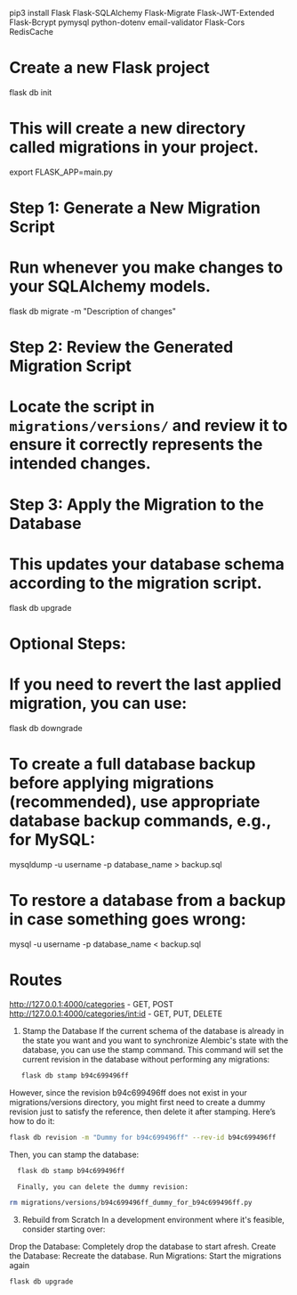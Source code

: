 pip3 install Flask Flask-SQLAlchemy Flask-Migrate Flask-JWT-Extended Flask-Bcrypt pymysql python-dotenv email-validator Flask-Cors RedisCache

# Create a new Flask project

flask db init

# This will create a new directory called migrations in your project.

export FLASK_APP=main.py

# Step 1: Generate a New Migration Script

# Run whenever you make changes to your SQLAlchemy models.

flask db migrate -m "Description of changes"

# Step 2: Review the Generated Migration Script

# Locate the script in `migrations/versions/` and review it to ensure it correctly represents the intended changes.

# Step 3: Apply the Migration to the Database

# This updates your database schema according to the migration script.

flask db upgrade

# Optional Steps:

# If you need to revert the last applied migration, you can use:

flask db downgrade

# To create a full database backup before applying migrations (recommended), use appropriate database backup commands, e.g., for MySQL:

mysqldump -u username -p database_name > backup.sql

# To restore a database from a backup in case something goes wrong:

mysql -u username -p database_name < backup.sql

# Routes

http://127.0.0.1:4000/categories - GET, POST
http://127.0.0.1:4000/categories/<int:id> - GET, PUT, DELETE

1. Stamp the Database
   If the current schema of the database is already in the state you want and you want to synchronize Alembic's state with the database, you can use the stamp command. This command will set the current revision in the database without performing any migrations:

```bash
   flask db stamp b94c699496ff
```

However, since the revision b94c699496ff does not exist in your migrations/versions directory, you might first need to create a dummy revision just to satisfy the reference, then delete it after stamping. Here’s how to do it:

```bash
flask db revision -m "Dummy for b94c699496ff" --rev-id b94c699496ff
```

Then, you can stamp the database:

```bash
  flask db stamp b94c699496ff
```

      Finally, you can delete the dummy revision:

```bash
rm migrations/versions/b94c699496ff_dummy_for_b94c699496ff.py
```

3. Rebuild from Scratch
   In a development environment where it's feasible, consider starting over:

Drop the Database: Completely drop the database to start afresh.
Create the Database: Recreate the database.
Run Migrations: Start the migrations again

```bash
flask db upgrade
```
